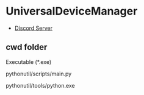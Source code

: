 # UniversalDeviceManager

* [Discord Server](https://discord.gg/eQXvPej8Ms)

## cwd folder
Executable (*.exe)

pythonutil/scripts/main.py

pythonutil/tools/python.exe
